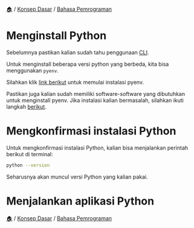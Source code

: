 [🏠](../../README.md) / [Konsep Dasar](../README.md) / [Bahasa Pemrograman](README.md)

# Menginstall Python

Sebelumnya pastikan kalian sudah tahu penggunaan [CLI](../cli.md).

Untuk menginstall beberapa versi python yang berbeda, kita bisa menggunakan `pyenv`.

Silahkan klik [link berikut](https://github.com/pyenv/pyenv#installation) untuk memulai instalasi pyenv.

Pastikan juga kalian sudah memiliki software-software yang dibutuhkan untuk menginstall pyenv. Jika instalasi kalian bermasalah, silahkan ikuti langkah [berikut](https://github.com/pyenv/pyenv/wiki#suggested-build-environment).

# Mengkonfirmasi instalasi Python

Untuk mengkonfirmasi instalasi Python, kalian bisa menjalankan perintah berikut di terminal:

```bash
python --version
```

Seharusnya akan muncul versi Python yang kalian pakai.

# Menjalankan aplikasi Python




[🏠](../../README.md) / [Konsep Dasar](../README.md) / [Bahasa Pemrograman](README.md)